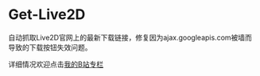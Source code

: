 # Get-Live2D
自动抓取Live2D官网上的最新下载链接，修复因为ajax.googleapis.com被墙而导致的下载按钮失效问题。

详细情况欢迎点击[我的B站专栏](https://www.bilibili.com/read/cv3927825)

